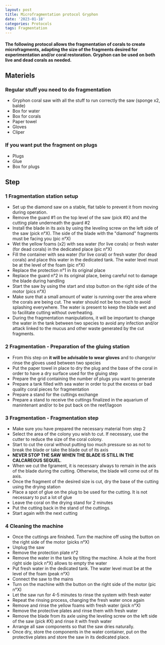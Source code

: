 ```yaml
---
layout: post
title: Microfragmentation protocol Gryphon
date: '2023-01-18'
categories: Protocols
tags: Fragmentation
---
```

#### The following protocol allows the fragmentation of corals to create microfragments, adapting the size of the fragments desired for experimentation and/or coral restoration. Gryphon can be used on both live and dead corals as needed. 

## Materiels
### Regular stuff you need to do fragmentation
- Gryphon coral saw with all the stuff to run correctly the saw (sponge x2, balde)
- Box for water 
- Box for corals 
- Paper towel
- Gloves 
- Cliper 

### If you want put the fragment on plugs
- Plugs 
- Glue 
- Box for plugs 

## Step 
### 1 Fragmentation station setup
- Set up the diamond saw on a stable, flat table to prevent it from moving during operation. 
- Remove the guard #1 on the top level of the saw (pick #X) and the cutting plate underneath the guard #2
- Install the blade in its axis by using the leveling screw on the left side of the saw (pick n°X). The side of the blade with the "diamond" fragments must be facing you (pic n°X)
- Wet the yellow foams (x2) with sea water (for live corals) or fresh water (for dead corals) in the dedicated place (pic n°X) 
- Fill the container with sea water (for live coral) or fresh water (for dead corals) and place this water in the dedicated tank. The water level must be at the level of the foam (pic n°X) 
- Replace the protection n°1 in its original place 
- Replace the guard n°2 in its original place, being careful not to damage the blade during handling
- Start the saw by using the start and stop button on the right side of the motor (pics n°X)
- Make sure that a small amount of water is running over the area where the corals are being cut. The water should not be too much to avoid splashing everywhere. The water is present to keep the blade wet and to facilitate cutting without overheating. 
- During the fragmentation manipulations, it will be important to change the water in the tank between two species to avoid any infection and/or attack linked to the mucus and other waste generated by the cut fragments.

### 2 Fragmentation - Preparation of the gluing station 
- From this step on **it will be advisable to wear gloves** and to change/or rinse the gloves used between two species
- Put the paper towel in place to dry the plug and the base of the coral in order to have a dry surface used for the gluing step
- Prepare the grid containing the number of plugs you want to generate
- Prepare a tank filled with sea water in order to put the excess or bad quality coral pieces for fragmentation 
- Prepare a stand for the cuttings exchange 
- Prepare a stand to receive the cuttings finalized in the aquarium of manintenant and/or to be put back on the reef/lagoon

### 3 Fragmentation - Fragmentation step 
- Make sure you have prepared the necessary material from step 2
- Select the area of the colony you wish to cut. If necessary, use the cutter to reduce the size of the coral colony. 
- Start to cut the coral without putting too much pressure so as not to break the blade or take the blade out of its axis
- **NEVER STOP THE SAW WHEN THE BLADE IS STILL IN THE CALCAREOUS SEQUEL**.
- When we cut the fgrament, it is necessary always to remain in the axis of the blade during the cutting. Otherwise, the blade will come out of its axis.
- Once the fragment of the desired size is cut, dry the base of the cutting using the drying station
- Place a spot of glue on the plug to be used for the cutting. It is not necessary to put a lot of glue
- Leave the coral on the drying stand for 2 minutes 
- Put the cutting back in the stand of the cuttings. 
- Start again with the next cutting

### 4 Cleaning the machine
- Once the cuttings are finished. Turn the machine off using the button on the right side of the motor (picks n°X)
- Unplug the saw
- Remove the protection plate n°2
- Remove the water in the tank by tilting the machine. A hole at the front right side (pick n°X) allows to empty the water
- Put fresh water in the dedicated tank. The water level must be at the level of the foam (peak n°X)
- Connect the saw to the mains 
- Turn on the machine with the button on the right side of the motor (pic n°X)
- Let the saw run for 4-5 minutes to rinse the system with fresh water
- Repeat the rinsing process, changing the fresh water once again
- Remove and rinse the yellow foams with fresh water (pick n°X)
- Remove the protective plates and rinse them with fresh water
- Remove the blade from its axle using the leveling screw on the left side of the saw (pick #X) and rinse it with fresh water
- Arrange all saw components so that the saw dries naturally.
- Once dry, store the components in the water container, put on the protective plates and store the saw in its dedicated place. 

